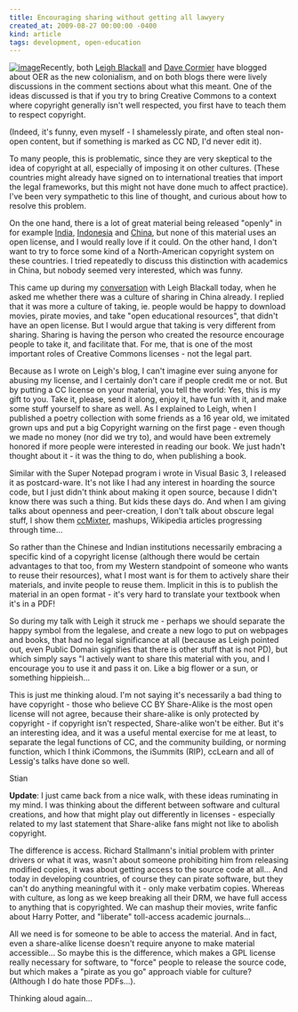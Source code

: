 ```yaml
---
title: Encouraging sharing without getting all lawyery
created_at: 2009-08-27 00:00:00 -0400
kind: article
tags: development, open-education
---
```


[![image ](http://reganmian.net/files/AgingHippiesLogo.jpg)](http://k.webring.com/hub?ring=aginghippiesarts)Recently,
both [Leigh
Blackall](http://leighblackall.blogspot.com/2009/08/looking-into-sky-open-ed-oh-nine.html)
and [Dave
Cormier](http://davecormier.com/edblog/2009/02/22/oers-shining-light-new-textbook-model-or-harbinger-of-a-new-imperialism/)
have blogged about OER as the new colonialism, and on both blogs there
were lively discussions in the comment sections about what this meant.
One of the ideas discussed is that if you try to bring Creative Commons
to a context where copyright generally isn't well respected, you first
have to teach them to respect copyright.

(Indeed, it's funny, even myself - I shamelessly pirate, and often steal
non-open content, but if something is marked as CC ND, I'd never edit
it).

To many people, this is problematic, since they are very skeptical to
the idea of copyright at all, especially of imposing it on other
cultures. (These countries might already have signed on to international
treaties that import the legal frameworks, but this might not have done
much to affect practice). I've been very sympathetic to this line of
thought, and curious about how to resolve this problem.

On the one hand, there is a lot of great material being released
"openly" in for example
[India](http://reganmian.net/blog/2008/12/05/worlds-largest-university-opens-almost-all-its-materials/),
[Indonesia](http://reganmian.net/blog/2009/03/19/407-indonesian-textbooks-openly-available/)
and
[China](http://reganmian.net/blog/2009/01/25/global-concept-local-practices-state-of-the-research-on-ocw-in-chinese/),
but none of this material uses an open license, and I would really love
if it could. On the other hand, I don't want to try to force some kind
of a North-American copyright system on these countries. I tried
repeatedly to discuss this distinction with academics in China, but
nobody seemed very interested, which was funny.

This came up during my
[conversation](http://reganmian.net/blog/2009/08/27/conversation-with-leigh-blackall/)
with Leigh Blackall today, when he asked me whether there was a culture
of sharing in China already. I replied that it was more a culture of
taking, ie. people would be happy to download movies, pirate movies, and
take "open educational resources", that didn't have an open license. But
I would argue that taking is very different from sharing. Sharing is
having the person who created the resource encourage people to take it,
and facilitate that. For me, that is one of the most important roles of
Creative Commons licenses - not the legal part.

Because as I wrote on Leigh's blog, I can't imagine ever suing anyone
for abusing my license, and I certainly don't care if people credit me
or not. But by putting a CC license on your material, you tell the
world: Yes, this is my gift to you. Take it, please, send it along,
enjoy it, have fun with it, and make some stuff yourself to share as
well. As I explained to Leigh, when I published a poetry collection with
some friends as a 16 year old, we imitated grown ups and put a big
Copyright warning on the first page - even though we made no money (nor
did we try to), and would have been extremely honored if more people
were interested in reading our book. We just hadn't thought about it -
it was the thing to do, when publishing a book.

Similar with the Super Notepad program i wrote in Visual Basic 3, I
released it as postcard-ware. It's not like I had any interest in
hoarding the source code, but I just didn't think about making it open
source, because I didn't know there was such a thing. But kids these
days do. And when I am giving talks about openness and peer-creation, I
don't talk about obscure legal stuff, I show them
[ccMixter](http://ccmixter.org), mashups, Wikipedia articles progressing
through time...

So rather than the Chinese and Indian institutions necessarily embracing
a specific kind of a copyright license (although there would be certain
advantages to that too, from my Western standpoint of someone who wants
to reuse their resources), what I most want is for them to actively
share their materials, and invite people to reuse them. Implicit in this
is to publish the material in an open format - it's very hard to
translate your textbook when it's in a PDF!

So during my talk with Leigh it struck me - perhaps we should separate
the happy symbol from the legalese, and create a new logo to put on
webpages and books, that had no legal significance at all (because as
Leigh pointed out, even Public Domain signifies that there is other
stuff that is not PD), but which simply says "I actively want to share
this material with you, and I encourage you to use it and pass it on.
Like a big flower or a sun, or something hippieish...

This is just me thinking aloud. I'm not saying it's necessarily a bad
thing to have copyright - those who believe CC BY Share-Alike is the
most open license will not agree, because their share-alike is only
protected by copyright - if copyright isn't respected, Share-alike won't
be either. But it's an interesting idea, and it was a useful mental
exercise for me at least, to separate the legal functions of CC, and the
community building, or norming function, which I think iCommons, the
iSummits (RIP), ccLearn and all of Lessig's talks have done so well.

Stian

**Update**: I just came back from a nice walk, with these ideas
ruminating in my mind. I was thinking about the different between
software and cultural creations, and how that might play out differently
in licenses - especially related to my last statement that Share-alike
fans might not like to abolish copyright.

The difference is access. Richard Stallmann's initial problem with
printer drivers or what it was, wasn't about someone prohibiting him
from releasing modified copies, it was about getting access to the
source code at all... And today in developing countries, of course they
can pirate software, but they can't do anything meaningful with it -
only make verbatim copies. Whereas with culture, as long as we keep
breaking all their DRM, we have full access to anything that is
copyrighted. We can mashup their movies, write fanfic about Harry
Potter, and "liberate" toll-access academic journals...

All we need is for someone to be able to access the material. And in
fact, even a share-alike license doesn't require anyone to make material
accessible... So maybe this is the difference, which makes a GPL license
really necessary for software, to "force" people to release the source
code, but which makes a "pirate as you go" approach viable for culture?
(Although I do hate those PDFs...).

Thinking aloud again...
